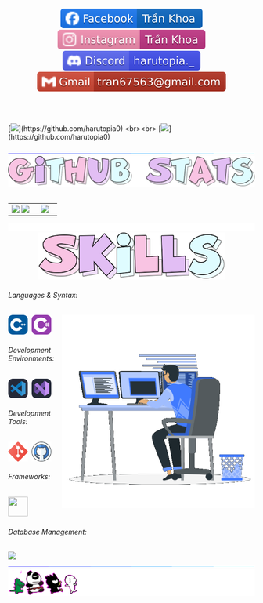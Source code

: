 <!-- GIT HEADER -->
<div align='center'>
  
[![facebook](https://github.com/harutopia0/harutopia0/blob/main/assets/facebook.svg)](https://www.facebook.com/0.harutopia)
[![instagram](https://github.com/harutopia0/harutopia0/blob/main/assets/insta.svg)](https://www.instagram.com/harutopia.__)
[![discord](https://github.com/harutopia0/harutopia0/blob/main/assets/discord.svg)](https://discord.com/users/678830633304195074)
[![gmail](https://github.com/harutopia0/harutopia0/blob/main/assets/gmail.svg)](mailto:tran67563@gmail.com?subject=Contact%20from%20Github!)

</div>
<br><br>


<!-- TYPING DATA -->
[![](https://readme-typing-svg.demolab.com?font=Honk&size=60&duration=4000&pause=1000&color=D659F7&center=true&vCenter=true&width=1000&lines=Hi+there%2C+I%E2%80%99m+Haruyoshi!)](https://github.com/harutopia0) <br><br>
[![](https://readme-typing-svg.demolab.com?font=Bungee+Spice&size=50&duration=4000&pause=2000&color=D659F7&center=true&vCenter=true&width=1000&lines=Welcome+to+my+Github+Profile!)](https://github.com/harutopia0)

<!-- LINE -->
<img src="https://github.com/harutopia0/harutopia0/blob/main/assets/line.gif">


<!-- STATS -->
<div align="center">
  <img width="850" src="https://github.com/harutopia0/harutopia0/blob/main/assets/github-stats.png" />
  <br><br>
</div>
<div align="center">

  <table align="center">
  <tr>
  <td width="50%" align="center">
    <img src="https://harutopia0-stats.vercel.app/api?username=harutopia0&theme=transparent&rank_icon=github&show_icons=true" />
    <img src="https://harutopia0-streak.vercel.app?user=harutopia0&theme=transparent&mode=daily&border=7E89EB&stroke=54EB5F&ring=EB966C&fire=EB5454&currStreakNum=5BD3EB&sideNums=EB83D9&currStreakLabel=EBEBEB&sideLabels=E5EB94&dates=00EBC4&excludeDaysLabel=9736EB" />
  </td>
  <td width="50%" align="center">
    <img src="https://harutopia0-stats.vercel.app/api/top-langs/?username=harutopia0&layout=normal&theme=radical&langs_count=5"/>
  </td>
  </tr>
  </table>
</div>


<!-- FADING LINE -->
<img src="https://github.com/harutopia0/harutopia0/blob/main/assets/fading_line.gif">


<!-- SKILLS -->
<div align="center">
  <img width="380" src="https://github.com/harutopia0/harutopia0/blob/main/assets/skills.png" />
</div>

###### Languages & Syntax:

<img src="https://github.com/harutopia0/harutopia0/blob/main/assets/workspace.gif" width="394px" align="right"/>

<img src="https://github.com/harutopia0/harutopia0/blob/main/assets/cpp.svg" alt="Cpp" width="40px" height="40px"/>&nbsp;
<img src="https://github.com/harutopia0/harutopia0/blob/main/assets/csharp.svg" alt="Csharp" width="40px" height="40px"/>

###### Development Environments:
<img src="https://github.com/harutopia0/harutopia0/blob/main/assets/vscode.svg" alt="Visual Studio Code" width="40px" height="40px"/>&nbsp;
<img src="https://github.com/harutopia0/harutopia0/blob/main/assets/visualstudio.svg" alt="Visual Studio" width="40px" height="40px"/>

###### Development Tools:
<img src="https://github.com/harutopia0/harutopia0/blob/main/assets/git_icon.png" width="40px" height="40px"/>&nbsp;
<img src="https://github.com/harutopia0/harutopia0/blob/main/assets/github_icon.png" width="40px" height="40px"/>

###### Frameworks:
<p align="left">
<img src="https://cdn.jsdelivr.net/gh/devicons/devicon/icons/dot-net/dot-net-plain-wordmark.svg" height="40" width="40px"/>
</p>

###### Database Management:
<img src="https://img.shields.io/badge/Microsoft%20SQL%20Server-CC2927?style=for-the-badge&logo=microsoft%20sql%20server&logoColor=white">


<!-- LINE -->
<img src="https://github.com/harutopia0/harutopia0/blob/main/assets/line.gif">


<!-- GIT FOOTER -->


<!-- END -->
<div align="center">
  <img width="700" src="https://github.com/harutopia0/harutopia0/blob/main/assets/lets_catch.gif">
</div>
